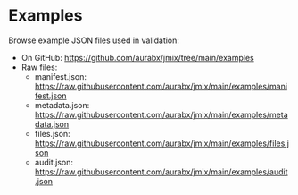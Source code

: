# Examples

Browse example JSON files used in validation:

- On GitHub: https://github.com/aurabx/jmix/tree/main/examples
- Raw files:
  - manifest.json: https://raw.githubusercontent.com/aurabx/jmix/main/examples/manifest.json
  - metadata.json: https://raw.githubusercontent.com/aurabx/jmix/main/examples/metadata.json
  - files.json: https://raw.githubusercontent.com/aurabx/jmix/main/examples/files.json
  - audit.json: https://raw.githubusercontent.com/aurabx/jmix/main/examples/audit.json
